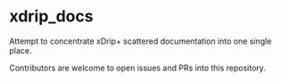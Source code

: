 # xdrip_docs

Attempt to concentrate xDrip+ scattered documentation into one single place.

Contributors are welcome to open issues and PRs into this repository.
